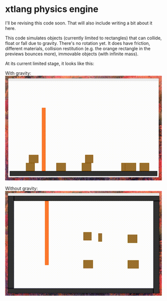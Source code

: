 xtlang physics engine
=====================

I'll be revising this code soon. That will also include writing a bit about it here.

This code simulates objects (currently limited to rectangles) that can collide, float or fall due to gravity. There's no rotation yet. It does have friction, different materials, collision restitution (e.g. the orange rectangle in the previews bounces more), immovable objects (with infinite mass).

At its current limited stage, it looks like this:

With gravity:  
![Gravity](preview/Gravity.gif)

Without gravity:  
![NoGravity](preview/NoGravity.gif)
